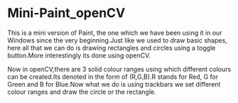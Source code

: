 # Mini-Paint_openCV
This is a mini version of Paint, the one which we have been using it in our Windows since the very beginning.Just like we used to draw basic shapes, here all that we can do is drawing rectangles and circles using a toggle button.More interestingly its done using openCV.

Now in openCV,there are 3 solid colour ranges using which different colours can be created.Its denoted in the form of (R,G,B).R stands for Red, G for Green and B for Blue.Now what we do is using trackbars we set different colour ranges and draw the circle or the rectangle. 
